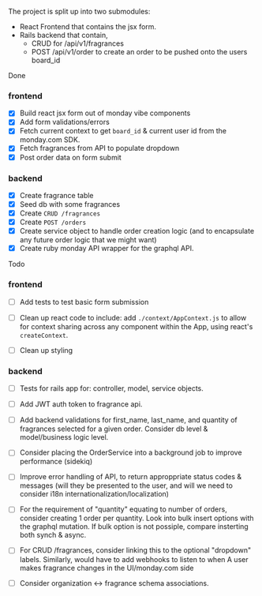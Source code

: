 The project is split up into two submodules:
- React Frontend that contains the jsx form.
- Rails backend that contain,
  - CRUD for /api/v1/fragrances
  - POST /api/v1/order to create an order to be pushed onto the users board_id

Done
### frontend
- [x] Build react jsx form out of monday vibe components
- [x] Add form validations/errors
- [x] Fetch current context to get `board_id` & current user id from the monday.com SDK.
- [x] Fetch fragrances from API to populate dropdown
- [x] Post order data on form submit

### backend
- [x] Create fragrance table
- [x] Seed db with some fragrances
- [x] Create `CRUD /fragrances`
- [x] Create `POST /orders`
- [x] Create service object to handle order creation logic (and to encapsulate any future order logic that we might want)
- [x] Create ruby monday API wrapper for the graphql API. 

Todo
### frontend
- [ ] Add tests to test basic form submission
- [ ] Clean up react code to include: add `./context/AppContext.js` to allow for context sharing across any component within the App, using react's `createContext`.
- [ ] Clean up styling


### backend
- [ ] Tests for rails app for: controller, model, service objects.
- [ ] Add JWT auth token to fragrance api.
- [ ] Add backend validations for first_name, last_name, and quantity of fragrances selected for a given order. Consider db level & model/business logic level.
- [ ] Consider placing the OrderService into a background job to improve performance (sidekiq)
- [ ] Improve error handling of API, to return approppriate status codes & messages (will they be presented to the user, and will we need to consider i18n internationalization/localization)
- [ ] For the requirement of "quantity" equating to number of orders, consider creating 1 order per quantity. Look into bulk insert options with the graphql mutation. If bulk option is not possiple, compare insterting both synch & async.

- [ ] For CRUD /fragrances, consider linking this to the optional "dropdown" labels. Similarly, would have to add webhooks to listen to when A user makes fragrance changes in the UI/monday.com side
- [ ] Consider organization <-> fragrance schema associations.
  
